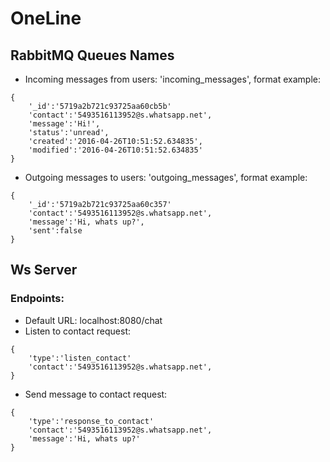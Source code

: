 # OneLine
## RabbitMQ Queues Names

- Incoming messages from users: 'incoming_messages', format example:
```
{
    '_id':'5719a2b721c93725aa60cb5b'
    'contact':'5493516113952@s.whatsapp.net', 
    'message':'Hi!', 
    'status':'unread', 
    'created':'2016-04-26T10:51:52.634835',
    'modified':'2016-04-26T10:51:52.634835'
}
```

- Outgoing messages to users: 'outgoing_messages', format example:
```
{
    '_id':'5719a2b721c93725aa60c357'
    'contact':'5493516113952@s.whatsapp.net', 
    'message':'Hi, whats up?', 
    'sent':false 
}
```

## Ws Server

### Endpoints:
- Default URL: localhost:8080/chat
- Listen to contact request:
```
{
    'type':'listen_contact'
    'contact':'5493516113952@s.whatsapp.net', 
}
```
- Send message to contact request:
```
{
    'type':'response_to_contact'
    'contact':'5493516113952@s.whatsapp.net', 
    'message':'Hi, whats up?' 
}
```
